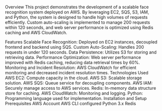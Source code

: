 Overview
This project demonstrates the development of a scalable face recognition system deployed on AWS. By leveraging EC2, SQS, S3, IAM, and Python, the system is designed to handle high volumes of requests efficiently. Custom auto-scaling is implemented to manage 200 requests within 120 seconds, and web server performance is optimized using Redis caching and AWS CloudWatch.

Features
Scalable Face Recognition: Deployed on EC2 instances, decoupled frontend and backend using SQS.
Custom Auto-Scaling: Handles 200 requests in under 120 seconds.
Data Persistence: Utilizes S3 for storing and retrieving data.
Performance Optimization: Web server performance improved with Redis caching, reducing data retrieval times by 60%.
Monitoring and Incident Resolution: AWS CloudWatch for efficient monitoring and decreased incident resolution times.
Technologies Used
AWS EC2: Compute capacity in the cloud.
AWS S3: Scalable storage solution.
AWS SQS: Queue service for decoupling components.
AWS IAM: Securely manage access to AWS services.
Redis: In-memory data structure store for caching.
AWS CloudWatch: Monitoring and logging.
Python: Programming language used for implementation.
Installation and Setup
Prerequisites
AWS Account
AWS CLI configured
Python 3.x
Redis